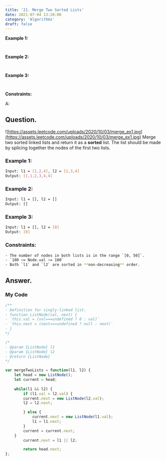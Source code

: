 ```yaml
---
title: '21. Merge Two Sorted Lists'
date: 2021-07-04 13:28:00
category: 'Algorithms'
draft: false
---
```




**Example 1:**



```


```

**Example 2:**

```


```

**Example 3:**

```


```

**Constraints:**



A:


## Question.

![https://assets.leetcode.com/uploads/2020/10/03/merge_ex1.jpg](https://assets.leetcode.com/uploads/2020/10/03/merge_ex1.jpg)
Merge two sorted linked lists and return it as a **sorted** list. The list should be made by splicing together the nodes of the first two lists.

### Example 1:
```sh
Input: l1 = [1,2,4], l2 = [1,3,4]
Output: [1,1,2,3,4,4]
```

### Example 2:
```sh
Input: l1 = [], l2 = []
Output: []
```

### Example 3:
```sh
Input: l1 = [], l2 = [0]
Output: [0]
```

### Constraints: 
```sh
- The number of nodes in both lists is in the range `[0, 50]`.
- `100 <= Node.val <= 100`
- Both `l1` and `l2` are sorted in **non-decreasing** order.
```

## Answer.

### My Code
```js
/**
- Definition for singly-linked list.
- function ListNode(val, next) {
- `this.val = (val===undefined ? 0 : val)`
- `this.next = (next===undefined ? null : next)`
- }
*/

/*
- @param {ListNode} l1
- @param {ListNode} l2
- @return {ListNode}
*/

var mergeTwoLists = function(l1, l2) {
    let head = new ListNode();
    let current = head;
    
    while(l1 && l2) {
        if (l1.val > l2.val) {
        current.next = new ListNode(l2.val);
        l2 = l2.next;

        } else {
            current.next = new ListNode(l1.val);
            l1 = l1.next;
        }
        current = current.next;
    }
        current.next = l1 || l2;

        return head.next;
};
```
